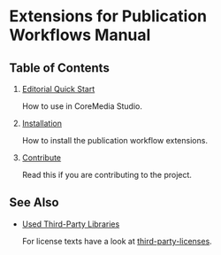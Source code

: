 # Extensions for Publication Workflows Manual

## Table of Contents

1. [Editorial Quick Start](editorial-quick-start.md)

    How to use in CoreMedia Studio.

1. [Installation](installation.md)

    How to install the publication workflow extensions.

1. [Contribute](contribute.md)

    Read this if you are contributing to the project.
## See Also

* [Used Third-Party Libraries](THIRD-PARTY.txt)

    <!-- GitHub Pages is not able to list directory contents. Jump back to GitHub directly.  -->
    For license texts have a look at [third-party-licenses](https://github.com/CoreMedia/<PROJECT_REPO>/tree/master/docs/third-party-licenses).
